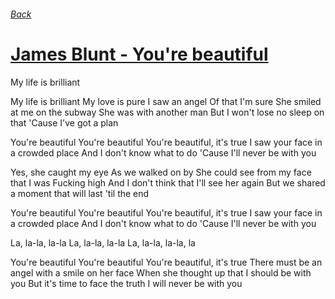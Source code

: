 ###### [Back](../Readme.md)
# [James Blunt - You're beautiful](tabs.md)

My life is brilliant

My life is brilliant
My love is pure
I saw an angel
Of that I'm sure
She smiled at me on the subway
She was with another man
But I won't lose no sleep on that
'Cause I've got a plan

You're beautiful
You're beautiful
You're beautiful, it's true
I saw your face in a crowded place
And I don't know what to do
'Cause I'll never be with you

Yes, she caught my eye
As we walked on by
She could see from my face that I was
Fucking high
And I don't think that I'll see her again
But we shared a moment that will last 'til the end

You're beautiful
You're beautiful
You're beautiful, it's true
I saw your face in a crowded place
And I don't know what to do
'Cause I'll never be with you

La, la-la, la-la
La, la-la, la-la
La, la-la, la-la, la

You're beautiful
You're beautiful
You're beautiful, it's true
There must be an angel with a smile on her face
When she thought up that I should be with you
But it's time to face the truth
I will never be with you

